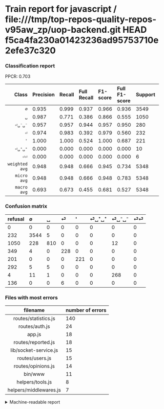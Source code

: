 # Train report for javascript / file:///tmp/top-repos-quality-repos-v95aw_zp/uop-backend.git HEAD f5ca4fa230a01423236ad95753710e2efe37c320

### Classification report

PPCR: 0.703

| Class | Precision | Recall | Full Recall | F1-score | Full F1-score | Support | Full Support | PPCR |
|------:|:----------|:-------|:------------|:---------|:---------|:--------|:-------------|:-----|
| `∅` | 0.935| 0.999| 0.937| 0.966| 0.936| 3549| 3781| 0.939 |
| `␣` | 0.987| 0.771| 0.386| 0.866| 0.555| 1050| 2100| 0.500 |
| `⏎␣⁻␣⁻` | 0.957| 0.957| 0.944| 0.957| 0.950| 280| 284| 0.986 |
| `⏎` | 0.974| 0.983| 0.392| 0.979| 0.560| 232| 581| 0.399 |
| `'` | 1.000| 1.000| 0.524| 1.000| 0.687| 221| 422| 0.524 |
| `⏎␣⁺␣⁺` | 0.000| 0.000| 0.000| 0.000| 0.000| 10| 302| 0.033 |
| `⏎⏎` | 0.000| 0.000| 0.000| 0.000| 0.000| 6| 142| 0.042 |
| `weighted avg` | 0.948| 0.948| 0.666| 0.945| 0.734| 5348| 7612| 0.703 |
| `micro avg` | 0.948| 0.948| 0.666| 0.948| 0.783| 5348| 7612| 0.703 |
| `macro avg` | 0.693| 0.673| 0.455| 0.681| 0.527| 5348| 7612| 0.703 |

### Confusion matrix

|refusal|  ∅| ␣| ⏎| '| ⏎␣⁺␣⁺| ⏎␣⁻␣⁻| ⏎⏎| 
|:---|:---|:---|:---|:---|:---|:---|:---|
|0 |0 |0 |0 |0 |0 |0 |0 |
|232 |3544 |5 |0 |0 |0 |0 |0 |
|1050 |228 |810 |0 |0 |0 |12 |0 |
|349 |4 |0 |228 |0 |0 |0 |0 |
|201 |0 |0 |0 |221 |0 |0 |0 |
|292 |5 |5 |0 |0 |0 |0 |0 |
|4 |11 |1 |0 |0 |0 |268 |0 |
|136 |0 |0 |6 |0 |0 |0 |0 |

### Files with most errors

| filename | number of errors|
|:----:|:-----|
| routes/statistics.js | 140 |
| routes/auth.js | 24 |
| app.js | 18 |
| routes/reported.js | 18 |
| lib/socket-service.js | 15 |
| routes/users.js | 15 |
| routes/opinions.js | 14 |
| bin/www | 11 |
| helpers/tools.js | 8 |
| helpers/middlewares.js | 7 |

<details>
    <summary>Machine-readable report</summary>
```json
{
  "cl_report": {"\u0027": {"f1-score": 1.0, "precision": 1.0, "recall": 1.0, "support": 221}, "macro avg": {"f1-score": 0.6810095429650203, "precision": 0.6932432418367843, "recall": 0.6728458859569129, "support": 5348}, "micro avg": {"f1-score": 0.9482049364248317, "precision": 0.9482049364248317, "recall": 0.9482049364248317, "support": 5348}, "weighted avg": {"f1-score": 0.9446238461321876, "precision": 0.9476206951409806, "recall": 0.9482049364248317, "support": 5348}, "\u2205": {"f1-score": 0.965536030513554, "precision": 0.9345991561181435, "recall": 0.9985911524373062, "support": 3549}, "\u23ce": {"f1-score": 0.9785407725321887, "precision": 0.9743589743589743, "recall": 0.9827586206896551, "support": 232}, "\u23ce\u23ce": {"f1-score": 0.0, "precision": 0.0, "recall": 0.0, "support": 6}, "\u23ce\u2423\u207a\u2423\u207a": {"f1-score": 0.0, "precision": 0.0, "recall": 0.0, "support": 10}, "\u23ce\u2423\u207b\u2423\u207b": {"f1-score": 0.9571428571428572, "precision": 0.9571428571428572, "recall": 0.9571428571428572, "support": 280}, "\u2423": {"f1-score": 0.865847140566542, "precision": 0.9866017052375152, "recall": 0.7714285714285715, "support": 1050}},
  "cl_report_full": {"\u0027": {"f1-score": 0.687402799377916, "precision": 1.0, "recall": 0.523696682464455, "support": 422}, "macro avg": {"f1-score": 0.5268325553522205, "precision": 0.6932432418367843, "recall": 0.45468828000917894, "support": 7612}, "micro avg": {"f1-score": 0.7825617283950617, "precision": 0.9482049364248317, "recall": 0.6661849710982659, "support": 7612}, "weighted avg": {"f1-score": 0.7341804268372188, "precision": 0.9019330170536808, "recall": 0.6661849710982659, "support": 7612}, "\u2205": {"f1-score": 0.9359566882345174, "precision": 0.9345991561181435, "recall": 0.9373181697963502, "support": 3781}, "\u23ce": {"f1-score": 0.5595092024539878, "precision": 0.9743589743589743, "recall": 0.3924268502581756, "support": 581}, "\u23ce\u23ce": {"f1-score": 0.0, "precision": 0.0, "recall": 0.0, "support": 142}, "\u23ce\u2423\u207a\u2423\u207a": {"f1-score": 0.0, "precision": 0.0, "recall": 0.0, "support": 302}, "\u23ce\u2423\u207b\u2423\u207b": {"f1-score": 0.9503546099290779, "precision": 0.9571428571428572, "recall": 0.9436619718309859, "support": 284}, "\u2423": {"f1-score": 0.5546045874700445, "precision": 0.9866017052375152, "recall": 0.38571428571428573, "support": 2100}},
  "ppcr": 0.7025748817656332
}
```
</details>
